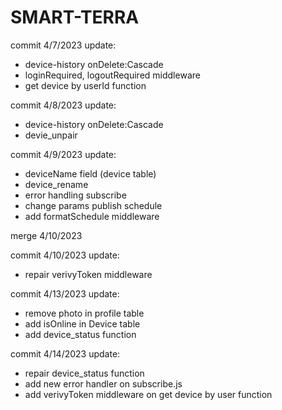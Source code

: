 # SMART-TERRA

commit 4/7/2023
update:

- device-history onDelete:Cascade
- loginRequired, logoutRequired middleware
- get device by userId function

commit 4/8/2023
update:

- device-history onDelete:Cascade
- devie_unpair

commit 4/9/2023
update:

- deviceName field (device table)
- device_rename
- error handling subscribe
- change params publish schedule
- add formatSchedule middleware

merge 4/10/2023

commit 4/10/2023
update:

- repair verivyToken middleware

commit 4/13/2023
update:

- remove photo in profile table
- add isOnline in Device table
- add device_status function

commit 4/14/2023
update:

- repair device_status function
- add new error handler on subscribe.js
- add verivyToken middleware on get device by user function

